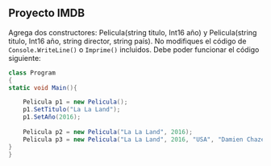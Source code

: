 ## Proyecto IMDB

Agrega dos constructores: Pelicula(string titulo, Int16 año) y Pelicula(string
titulo, Int16 año, string director, string país).  No
modifiques el código de `Console.WriteLine()` o `Imprime()` incluidos.
Debe poder funcionar el código siguiente:

```csharp
class Program 
{
static void Main(){

    Pelicula p1 = new Pelicula();
    p1.SetTitulo("La La Land");
    p1.SetAño(2016);
   
    Pelicula p2 = new Pelicula("La La Land", 2016);
    Pelicula p3 = new Pelicula("La La Land", 2016, "USA", "Damien Chazelle");
}
} 
```

